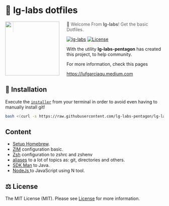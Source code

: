 # 🦾 lg-labs dotfiles

<img src="https://pbs.twimg.com/profile_images/1410772782238081029/VO3SPTNV_400x400.jpg" align="left" width="172px" height="172px"/>
<img align="left" width="0" height="172px" hspace="10"/>

> 👋  Welcome From **lg-labs**! Get the basic Dotfiles.

[![lg-labs](https://img.shields.io/badge/lg--labs-.dotfiles-green?style=flat-square)](https://lg-labs.medium.com)
[![License](https://img.shields.io/github/license/lg-labs-pentagon/lg-labs-dotfiles?style=flat-square)](LICENSE)

With the utility **lg-labs-pentagon** has created this project, to help community.

For more information, check this pages 

https://lufgarciaqu.medium.com


## 🚀 Installation

Execute the [`installer`](installer) from your terminal in order to avoid even having to manually install git!

```bash
bash <(curl -s https://raw.githubusercontent.com/lg-labs-pentagon/lg-labs-dotfiles/mac-config-os/install)
```

## Content

* [Setup Homebrew](shell/brew/setup_homebrew.zsh).
* [ZIM](shell/zim/zimrc) configuration basic.
* [Zsh](shell/zsh/setup_zsh.zsh) configuration to zshrc and zshenv
* [aliases](shell/aliases.sh) to a lot of topics as: git, directories and others.
* [SDK Man](langs/java/setup_sdkman.zsh) to Java.
* [NodeJs ](langs/js/setup_node.zsh) to JavaScript using N tool. 


## ⚖️ License

The MIT License (MIT). Please see [License](LICENSE) for more information.
